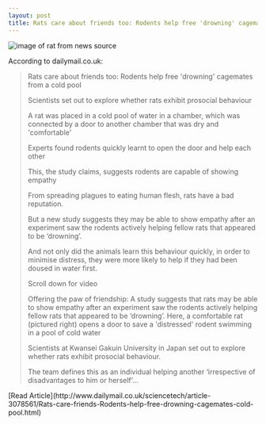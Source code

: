 ```yaml
---
layout: post
title: Rats care about friends too: Rodents help free 'drowning' cagemates from a cold pool
---
```


![image of rat from news source](http://i.dailymail.co.uk/i/pix/2015/05/12/17/2897D71000000578-0-image-a-91_1431448167014.jpg)

According to dailymail.co.uk: 
<blockquote>Rats care about friends too: Rodents help free 'drowning' cagemates from a cold pool

Scientists set out to explore whether rats exhibit prosocial behaviour

A rat was placed in a cold pool of water in a chamber, which was connected by a door to another chamber that was dry and 'comfortable'

Experts found rodents quickly learnt to open the door and help each other

This, the study claims, suggests rodents are capable of showing empathy

From spreading plagues to eating human flesh, rats have a bad reputation.

But a new study suggests they may be able to show empathy after an experiment saw the rodents actively helping fellow rats that appeared to be ‘drowning’.

And not only did the animals learn this behaviour quickly, in order to minimise distress, they were more likely to help if they had been doused in water first.

Scroll down for video

Offering the paw of friendship: A study suggests that rats may be able to show empathy after an experiment saw the rodents actively helping fellow rats that appeared to be ‘drowning’. Here, a comfortable rat (pictured right) opens a door to save a 'distressed' rodent swimming in a pool of cold water

Scientists at Kwansei Gakuin University in Japan set out to explore whether rats exhibit prosocial behaviour.

The team defines this as an individual helping another ‘irrespective of disadvantages to him or herself’...
</blockquote>
[Read Article](http://www.dailymail.co.uk/sciencetech/article-3078561/Rats-care-friends-Rodents-help-free-drowning-cagemates-cold-pool.html)
